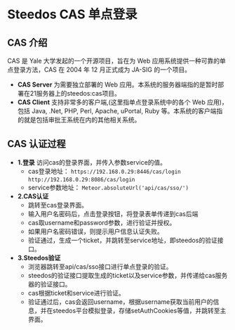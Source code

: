 Steedos CAS 单点登录
==========

## CAS 介绍

CAS 是 Yale 大学发起的一个开源项目，旨在为 Web 应用系统提供一种可靠的单点登录方法，CAS 在 2004 年 12 月正式成为 JA-SIG 的一个项目。

- **CAS Server**
 为需要独立部署的 Web 应用。本系统的服务器端指的是暂时部署在21服务器上的steedos:cas项目。
- **CAS Client**
    支持非常多的客户端,(这里指单点登录系统中的各个 Web 应用)，包括 Java, .Net, PHP, Perl, Apache, uPortal, Ruby 等。本系统的客户端指的就是包括审批王系统在内的其他相关系统。

## CAS 认证过程
- **1.登录**
访问cas的登录界面，并传入参数service的值。
  - cas登录地址：
  `https://192.168.0.29:8446/cas/login`
  `http://192.168.0.29:8086/cas/login`
  - service参数地址：
  `Meteor.absoluteUrl('api/cas/sso/')`
- **2.CAS认证**
  - 跳转至cas登录界面。
  - 输入用户名密码后，点击登录按钮，将登录表单传递到cas后端
  - cas取username和password参数，进行验证并授权。
  - 如果用户名密码错误，则提示用户信息认证失败。
  - 验证通过，生成一个ticket，并跳转至service地址，即steedos的验证接口。
- **3.Steedos验证**
  - 浏览器跳转至api/cas/sso接口进行单点登录的验证。
  - steedos的验证接口提取生成的ticket以及service参数，并传递给cas服务器的验证接口。
  - cas根据ticket和service进行验证。
  - 验证通过后，cas会返回username，根据username获取当前用户的信息，并在steedos平台模拟登录，存储setAuthCookies等值，并跳转至主界面。